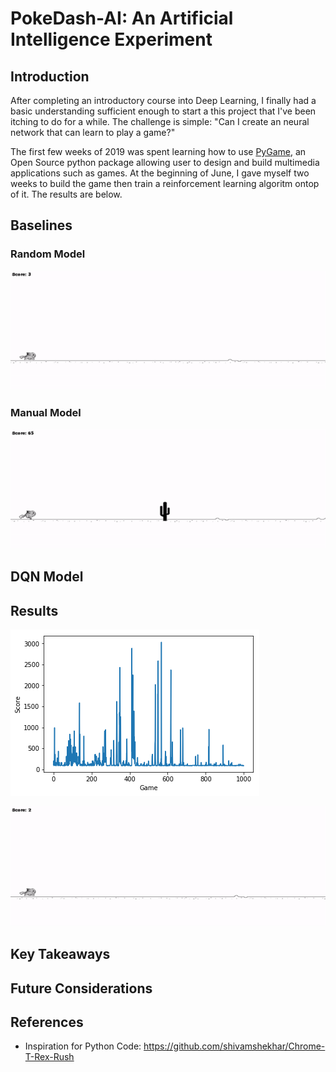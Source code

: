 # PokeDash-AI: An Artificial Intelligence Experiment

## Introduction
After completing an introductory course into Deep Learning, I finally had a basic understanding sufficient enough to start a this project that I've been itching to do for a while. The challenge is simple: "Can I create an neural network that can learn to play a game?"

The first few weeks of 2019 was spent learning how to use [PyGame](https://www.pygame.org/docs/), an Open Source python package allowing user to design and build multimedia applications such as games. At the beginning of June, I gave myself two weeks to build the game then train a reinforcement learning algoritm ontop of it. The results are below.


## Baselines
### Random Model

![Random Model](visuals/random_model.gif)

### Manual Model

![Manual Model](visuals/manual_model.gif)

## DQN Model

## Results
![Historical Performance](visuals/history.png)

![DQN Model](visuals/best_model.gif)

## Key Takeaways

## Future Considerations

## References
* Inspiration for Python Code: https://github.com/shivamshekhar/Chrome-T-Rex-Rush
